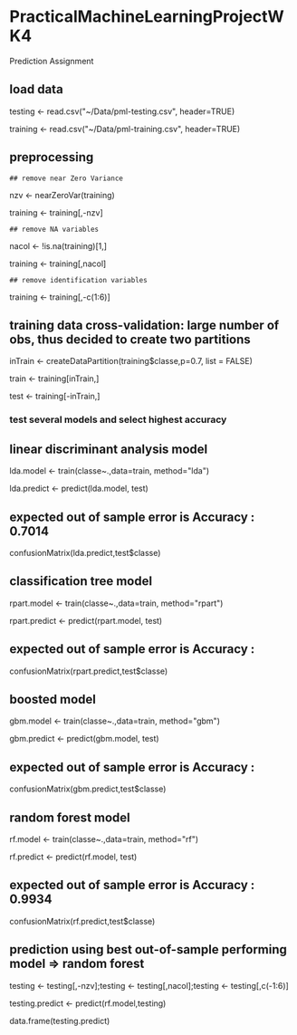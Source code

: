# PracticalMachineLearningProjectWK4
Prediction Assignment

## load data
testing <- read.csv("~/Data/pml-testing.csv", header=TRUE)

training <- read.csv("~/Data/pml-training.csv", header=TRUE)

## preprocessing
    ## remove near Zero Variance
nzv <- nearZeroVar(training)

training <- training[,-nzv]

    ## remove NA variables
nacol <- !is.na(training)[1,]

training <- training[,nacol]

    ## remove identification variables
training <- training[,-c(1:6)]

## training data cross-validation: large number of obs, thus decided to create two partitions
inTrain <- createDataPartition(training$classe,p=0.7, list = FALSE)

train <- training[inTrain,]

test <- training[-inTrain,]

### test several models and select highest accuracy 

## linear discriminant analysis model
lda.model <- train(classe~.,data=train, method="lda")

lda.predict <- predict(lda.model, test)

## expected out of sample error is Accuracy : 0.7014  
confusionMatrix(lda.predict,test$classe)

## classification tree model
rpart.model <- train(classe~.,data=train, method="rpart")

rpart.predict <- predict(rpart.model, test)

## expected out of sample error is Accuracy :    
confusionMatrix(rpart.predict,test$classe)

## boosted model
gbm.model <- train(classe~.,data=train, method="gbm")

gbm.predict <- predict(gbm.model, test)

## expected out of sample error is Accuracy :    
confusionMatrix(gbm.predict,test$classe)

## random forest model
rf.model <- train(classe~.,data=train, method="rf")

rf.predict <- predict(rf.model, test)

## expected out of sample error is Accuracy : 0.9934   
confusionMatrix(rf.predict,test$classe)

## prediction using best out-of-sample performing model => random forest

testing <- testing[,-nzv];testing <- testing[,nacol];testing <- testing[,c(-1:6)]

testing.predict <- predict(rf.model,testing)

data.frame(testing.predict)

